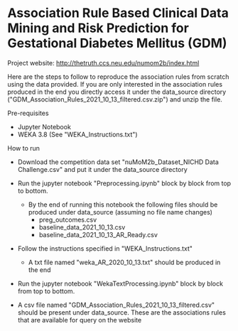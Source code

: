 # Association Rule Based Clinical Data Mining and Risk Prediction for Gestational Diabetes Mellitus (GDM)

Project website: 
http://thetruth.ccs.neu.edu/numom2b/index.html

Here are the steps to follow to reproduce the association rules from scratch using the data provided. If you are only interested in the association rules produced in the end you directly access it under the data_source directory ("GDM_Association_Rules_2021_10_13_filtered.csv.zip") and unzip the file.

Pre-requisites
- Jupyter Notebook
- WEKA 3.8 (See "WEKA_Instructions.txt")

How to run
- Download the competition data set "nuMoM2b_Dataset_NICHD Data Challenge.csv" and put it under the data_source directory

- Run the jupyter notebook "Preprocessing.ipynb" block by block from top to bottom.
  - By the end of running this notebook the following files should be produced under data_source (assuming no file name changes)
    - preg_outcomes.csv
    - baseline_data_2021_10_13.csv
    - baseline_data_2021_10_13_AR_Ready.csv

- Follow the instructions specified in "WEKA_Instructions.txt"
  - A txt file named "weka_AR_2020_10_13.txt" should be produced in the end

- Run the jupyter notebook "WekaTextProcessing.ipynb" block by block from top to bottom.

- A csv file named "GDM_Association_Rules_2021_10_13_filtered.csv" should be present under data_source. These are the associations rules that are available for query on the website

